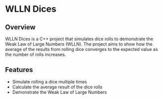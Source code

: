 # WLLN Dices

## Overview
WLLN Dices is a C++ project that simulates dice rolls to demonstrate the Weak Law of Large Numbers (WLLN). The project aims to show how the average of the results from rolling dice converges to the expected value as the number of rolls increases.

## Features
- Simulate rolling a dice multiple times
- Calculate the average result of the dice rolls
- Demonstrate the Weak Law of Large Numbers

